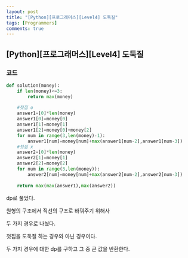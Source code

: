 ```yaml
---
layout: post
title: "[Python][프로그래머스][Level4] 도둑질"
tags: [Programmers]
comments: true
---
```


## [Python][프로그래머스][Level4] 도둑질

### 코드

```python
def solution(money):
    if len(money)<=3:
        return max(money)
    
    #첫집 o
    answer1=[0]*len(money)
    answer1[0]=money[0]
    answer1[1]=money[1]
    answer1[2]=money[0]+money[2]
    for num in range(3,len(money)-1):
        answer1[num]=money[num]+max(answer1[num-2],answer1[num-3])
    #첫집 x
    answer2=[0]*len(money)
    answer2[1]=money[1]
    answer2[2]=money[2]
    for num in range(3,len(money)):
        answer2[num]=money[num]+max(answer2[num-2],answer2[num-3])
    
    return max(max(answer1),max(answer2))
```

dp로 풀었다.

원형의 구조에서 직선의 구조로 바꿔주기 위해사

두 가지 경우로 나눴다.

첫집을 도둑질 하는 경우와 아닌 경우이다.

두 가지 경우에 대한 dp를 구하고 그 중 큰 값을 반환한다.

